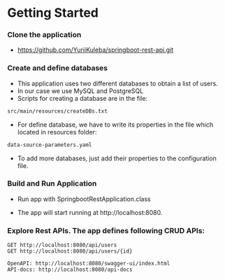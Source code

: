 # Getting Started

### Clone the application
* https://github.com/YuriiKuleba/springboot-rest-api.git

### Create and define databases

+ This application uses two different databases to obtain a list of users. 
+ In our case we use MySQL and PostgreSQL
+ Scripts for creating a database are in the file:
```bash
src/main/resources/createDBs.txt
``` 
+ For define database, we have to write its properties in the file which located
in resources folder: 
```bash
data-source-parameters.yaml
 ``` 
+ To add more databases, just add their properties to the configuration file.

### Build and Run Application

+ Run app with SpringbootRestApplication.class

+ The app will start running at http://localhost:8080.

### Explore Rest APIs. The app defines following CRUD APIs:

    GET http://localhost:8080/api/users
    GET http://localhost:8080/api/users/{id}

    OpenAPI: http://localhost:8080/swagger-ui/index.html
    API-docs: http://localhost:8080/api-docs

